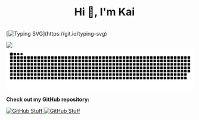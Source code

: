 <div id="user-content-toc">
  <ul align="center">
    <summary><h1 style="display: inline-block">Hi 👋, I'm Kai</h1></summary>
  </ul>
</div>

[![Typing SVG](https://readme-typing-svg.demolab.com?font=Fira+Code&pause=1000&width=435&lines=I+do+python+stuff.)](https://git.io/typing-svg)

<img src="https://user-images.githubusercontent.com/73097560/115834477-dbab4500-a447-11eb-908a-139a6edaec5c.gif">

<div align="center">
  <img  src="https://github.com/1999AZZAR/1999AZZAR/blob/main/resources/img/grid-snake.svg"
       alt="snake" /></a>
</div>

__Check out my GitHub repository:__

<div>
  <p>
    <a href="https://github.com/Kai-Guan/PONG">
      <img src="https://github-readme-stats.vercel.app/api/pin/?username=Kai-Guan&repo=PONG" alt="GitHub Stuff" />
    </a>
    <a href="https://github.com/Kai-Guan/BFS-Visualisation">
      <img src="https://github-readme-stats.vercel.app/api/pin/?username=Kai-Guan&repo=BFS-Visualisation" alt="GitHub Stuff" />
    </a>
  </p>
</div>
<!--[![Anurag's GitHub stats](https://github-readme-stats.vercel.app/api?username=Kai-Guan)](https://github.com/anuraghazra/github-readme-stats)-->
